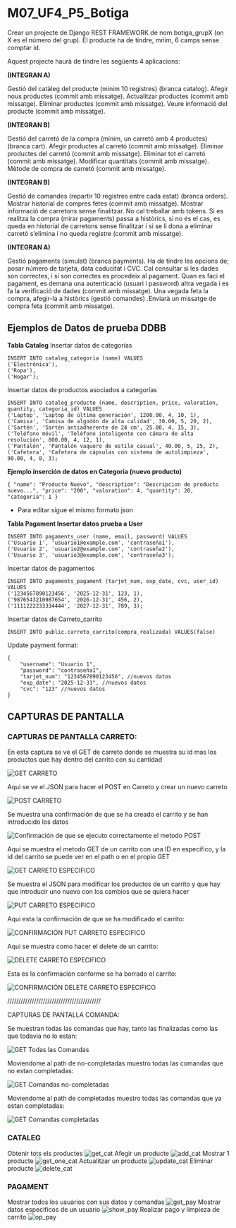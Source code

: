 # M07_UF4_P5_Botiga
Crear un projecte de Django REST FRAMEWORK de nom botiga_grupX (on X es el número del grup). El producte ha de tindre, mńim, 6 camps sense comptar id.
    
Aquest projecte haurà de tindre les següents 4 aplicacions:

**(INTEGRAN A)**

Gestió del catàleg del producte (mínim 10 registres) (branca catalog).
Afegir nous productes (commit amb missatge). 
Actualitzar productes (commit amb missatge).
Eliminar productes (commit amb missatge).
Veure informació del producte (commit amb missatge).

**(INTEGRAN B)**

Gestió del carretó de la compra (mínim, un carretó amb 4 productes) (branca cart).
Afegir productes al carretó (commit amb missatge).
Eliminar productes del carretó (commit amb missatge).
Eliminar tot el carretó (commit amb missatge).
Modificar quantitats (commit amb missatge).
Mètode de compra de carretó (commit amb missatge).

**(INTEGRAN B)**

Gestió de comandes (repartir 10 registres entre cada estat) (branca orders).
Mostrar historial de compres fetes (commit amb missatge).
Mostrar informació de carretons sense finalitzar. No cal treballar amb tokens. Si es realitza la compra (mirar pagaments) passa a històrics, si no és el cas, es queda en historial de carretons sense finalitzar i si se li dona a eliminar carretó s’elimina i no queda registre (commit amb missatge).

**(INTEGRAN A)**

Gestió pagaments (simulat) (branca payments).
Ha de tindre les opcions de; posar número de tarjeta, data caducitat i CVC.
Cal consultar si les dades son correctes, i si son correctes es procedeix al pagament. 
Quan es faci el pagament, es demana una autenticació (usuari i password) altra vegada i  es fa la verificació de dades (commit amb missatge).
Una vegada feta la compra, afegir-la a històrics (gestió comandes) .Enviarà un missatge de compra feta (commit amb missatge).


## Ejemplos de Datos de prueba DDBB
**Tabla Cataleg**
Insertar datos de categorías
```
INSERT INTO cataleg_categoria (name) VALUES
('Electrónica'),
('Ropa'),
('Hogar');
```

Insertar datos de productos asociados a categorías

```
INSERT INTO cataleg_producte (name, description, price, valoration, quantity, categoria_id) VALUES
('Laptop', 'Laptop de última generación', 1200.00, 4, 10, 1),
('Camisa', 'Camisa de algodón de alta calidad', 30.00, 5, 20, 2),
('Sartén', 'Sartén antiadherente de 24 cm', 25.00, 4, 15, 3),
('Teléfono móvil', 'Teléfono inteligente con cámara de alta resolución', 800.00, 4, 12, 1),
('Pantalón', 'Pantalón vaquero de estilo casual', 40.00, 5, 25, 2),
('Cafetera', 'Cafetera de cápsulas con sistema de autolimpieza', 90.00, 4, 8, 3);
```

**Ejemplo inserción de datos en Categoria (nuevo producto)**
```
{ "name": "Producto Nuevo", "description": "Descripcion de producto nuevo...", "price": "200", "valoration": 4, "quantity": 20, "categoria": 1 }
```

* Para editar sigue el mismo formato json 

**Tabla Pagament Insertar datos prueba a User**
```
INSERT INTO pagaments_user (name, email, password) VALUES
('Usuario 1', 'usuario1@example.com', 'contraseña1'),
('Usuario 2', 'usuario2@example.com', 'contraseña2'),
('Usuario 3', 'usuario3@example.com', 'contraseña3');
```
Insertar datos de pagamentos
```
INSERT INTO pagaments_pagament (tarjet_num, exp_date, cvc, user_id) VALUES
('1234567890123456', '2025-12-31', 123, 1),
('9876543210987654', '2026-12-31', 456, 2),
('1111222233334444', '2027-12-31', 789, 3);
```

Insertar datos de Carreto_carrito
```
INSERT INTO public.carreto_carrito(compra_realizada) VALUES(false)
```

Update payment format:
```
{   
    "username": "Usuario 1",
    "password": "contraseña1",
    "tarjet_num": "1234567890123456", //nuevos datos
    "exp_date": "2025-12-31", //nuevos datos
    "cvc": "123" //nuevos datos
}
```
## CAPTURAS DE PANTALLA
### CAPTURAS DE PANTALLA CARRETO:

En esta captura se ve el GET de carreto donde se muestra su id mas los productos que hay dentro del carrito con su cantidad

![GET CARRETO](img/CARRETO/1.GET_CARRETO.png)

Aqui se ve el JSON para hacer el POST en Carreto y crear un nuevo carreto

![POST CARRETO](img/CARRETO/2.POST_CARRETO.png)

Se muestra una confirmación de que se ha creado el carrito y se han introducido los datos

![Confirmación de que se ejecuto correctamente el metodo POST](img/CARRETO/2.1.Confirmación_POST_CARRETO.png)

Aqui se muestra el metodo GET de un carrito con una ID en especifico, y la id del carrito se puede ver en el path o en el propio GET 

![GET CARRETO ESPECIFICO](img/CARRETO/3.GET_CARRETO_ESPECIFIC.png)

Se muestra el JSON para modificar los productos de un carrito y que hay que introducir uno nuevo con los cambios que se quiera hacer

![PUT CARRETO ESPECIFICO](img/CARRETO/4.PUT_CARRETO.png)

Aqui esta la confirmación de que se ha modificado el carrito:

![CONFIRMACIÓN PUT CARRETO ESPECIFICO](img/CARRETO/4.1.Confirmacio_PUT_CARRETO.png)

Aqui se muestra como hacer el delete de un carrito: 

![DELETE CARRETO ESPECIFICO](img/CARRETO/5.DELETE_CARRETO.png)

Esta es la confirmación conforme se ha borrado el carrito:

![CONFIRMACIÓN DELETE CARRETO ESPECIFICO](img/CARRETO/5.1.Confirmacio_DELETE_CARRTEO.png)


//////////////////////////////////////////

CAPTURAS DE PANTALLA COMANDA:


Se muestran todas las comandas que hay, tanto las finalizadas como las que todavia no lo estan:

![GET Todas las Comandas](img/COMANDAS/1.GET_TODAS_LAS_COMANDAS.png)

Moviendome al path de no-completadas muestro todas las comandas que no estan completadas:

![GET Comandas no-completadas](img/COMANDAS/2.GET_COMANDAS_NO-COMPLETADAS.png)

Moviendome al path de completadas muestro todas las comandas que ya estan completadas:

![GET Comandas completadas](img/COMANDAS/3.GET_COMANDAS_COMPLETADAS.png)


### CATALEG
Obtenir tots els productes
![get_cat](img/Catalog/mostrar-todo.png)
Afegir un producte
![add_cat](img/Catalog/create.png)
Mostrar 1 producte
![get_one_cat](img/Catalog/one-data.png)
Actualitzar un producte
![update_cat](img/Catalog/update.png)
Eliminar producte
![delete_cat](img/Catalog/delete.png)

### PAGAMENT
Mostrar todos los usuarios con sus datos y comandas
![get_pay](img/Payment/mostrar-todo.png)
Mostrar datos especificos de un usuario
![show_pay](img/Payment/datos-user.png)
Realizar pago y limpieza de carrito
![op_pay](img/Payment/realizar-pago.png)